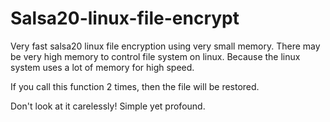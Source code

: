 # Salsa20-linux-file-encrypt

Very fast salsa20 linux file encryption using very small memory.
There may be very high memory to control file system on linux.
Because the linux system uses a lot of memory for high speed.

If you call this function 2 times, then the file will be restored.

Don't look at it carelessly!
Simple yet profound.
